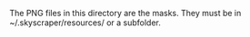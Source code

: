 The PNG files in this directory are the masks. They must be in ~/.skyscraper/resources/ or a subfolder.
